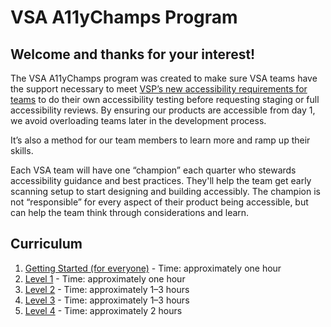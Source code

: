 # VSA A11yChamps Program

## Welcome and thanks for your interest! 

The VSA A11yChamps program was created to make sure VSA teams have the support necessary to meet [VSP’s new accessibility requirements for teams](https://github.com/department-of-veterans-affairs/va.gov-team/blob/master/platform/accessibility/guidance/staging-review-processes.md) to do their own accessibility testing before requesting staging or full accessibility reviews. By ensuring our products are accessible from day 1, we avoid overloading teams later in the development process. 

It’s also a method for our team members to learn more and ramp up their skills.

Each VSA team will have one “champion” each quarter who stewards accessibility guidance and best practices. They'll help the team get early scanning setup to start designing and building accessibly. The champion is not “responsible” for every aspect of their product being accessible, but can help the team think through considerations and learn. 

## Curriculum

1. [Getting Started (for everyone)]() - Time: approximately one hour
1. [Level 1]() - Time: approximately one hour
1. [Level 2]() - Time: approximately 1–3 hours
1. [Level 3]() - Time: approximately 1–3 hours
1. [Level 4]() - Time: approximately 2 hours
